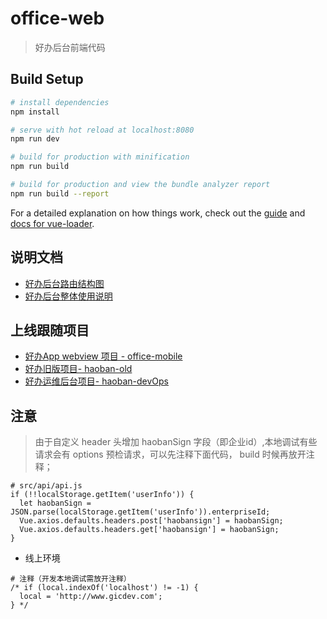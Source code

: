 # office-web

> 好办后台前端代码

## Build Setup

``` bash
# install dependencies
npm install

# serve with hot reload at localhost:8080
npm run dev

# build for production with minification
npm run build

# build for production and view the bundle analyzer report
npm run build --report
```

For a detailed explanation on how things work, check out the [guide](http://vuejs-templates.github.io/webpack/) and [docs for vue-loader](http://vuejs.github.io/vue-loader).


## 说明文档

- [好办后台路由结构图](http://115.159.76.241/office/office-web/blob/dev/haoban-router-constructor.png)
- [好办后台整体使用说明](http://115.159.76.241/office/office-web/blob/dev/instructions.md)


## 上线跟随项目

- [好办App webview 项目 - office-mobile](http://115.159.76.241/office/office-mobile)
- [好办旧版项目- haoban-old](http://115.159.76.241/office/haoban-old)
- [好办运维后台项目- haoban-devOps](http://115.159.76.241/office/haobanDevOps)

## 注意

>由于自定义 header 头增加 haobanSign 字段（即企业id）,本地调试有些请求会有 options 预检请求，可以先注释下面代码， build 时候再放开注释；    
```
# src/api/api.js
if (!!localStorage.getItem('userInfo')) {
  let haobanSign = JSON.parse(localStorage.getItem('userInfo')).enterpriseId;
  Vue.axios.defaults.headers.post['haobansign'] = haobanSign;
  Vue.axios.defaults.headers.get['haobansign'] = haobanSign;
}
```

- 线上环境

```
# 注释（开发本地调试需放开注释）
/* if (local.indexOf('localhost') != -1) {
  local = 'http://www.gicdev.com';
} */
```
